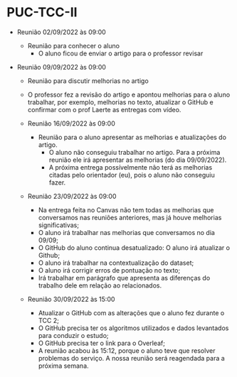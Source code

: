 # PUC-TCC-II

* Reunião 02/09/2022 às 09:00
  * Reunião  para conhecer o aluno
    * O aluno ficou de enviar o artigo para o professor revisar
 
 
* Reunião 09/09/2022 às 09:00
  * Reunião  para discutir melhorias no artigo 
  * O professor fez a revisão do artigo e apontou melhorias para o aluno trabalhar, por exemplo, melhorias no texto, atualizar o GitHub e confirmar com o prof Laerte as entregas com vídeo. 
  
  * Reunião 16/09/2022 às 09:00
    * Reunião  para o aluno apresentar as melhorias e atualizações do artigo.
      * O aluno não conseguiu  trabalhar no artigo. Para a próxima reunião ele irá apresentar as melhorias (do dia 09/09/2022). 
      * A próxima entrega possívelmente não terá as melhorias citadas pelo orientador (eu), pois o aluno não conseguiu fazer.
  
  * Reunião 23/09/2022 às 09:00
    * Na entrega feita no Canvas não tem todas as melhorias que conversamos nas reuniões anteriores, mas já houve melhorias significativas; 
    * O aluno irá trabalhar nas melhorias que conversamos no dia 09/09;
    * O GitHub do aluno continua desatualizado: O aluno irá atualizar o Github;
    * O aluno irá trabalhar na contextualização do dataset; 
    * O aluno irá corrigir erros de pontuação no texto; 
    * Irá trabalhar em parágrafo que apresenta as diferenças do trabalho dele em relação ao relacionados.
    
  * Reunião 30/09/2022 às 15:00
    * Atualizar o GitHub com as alterações que o aluno fez durante o TCC 2; 
    * O GitHub precisa ter os algoritmos utilizados e dados levantados para conduzir o estudo; 
    * O GitHub precisa ter o link para o Overleaf;
    * A reunião acabou às 15:12, porque o aluno teve que resolver problemas do serviço. A nossa reunião será reagendada para a próxima semana. 
    
